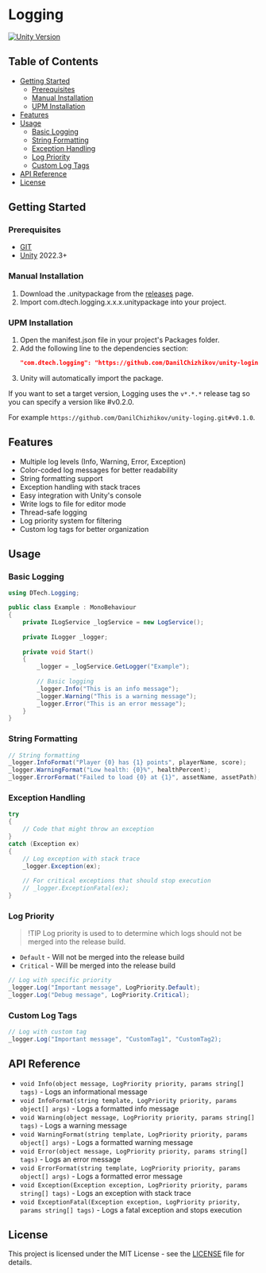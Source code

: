# Logging
[![Unity Version](https://img.shields.io/badge/unity-2022.3+-000.svg)](https://unity3d.com/get-unity/download/archive)

## Table of Contents
- [Getting Started](#getting-started)
    - [Prerequisites](#prerequisites)
    - [Manual Installation](#manual-installation)
    - [UPM Installation](#upm-installation)
- [Features](#features)
- [Usage](#usage)
    - [Basic Logging](#basic-logging)
    - [String Formatting](#string-formatting)
    - [Exception Handling](#exception-handling)
    - [Log Priority](#log-priority)
    - [Custom Log Tags](#custom-log-tags)
- [API Reference](#api-reference)
- [License](#license)

## Getting Started

### Prerequisites
- [GIT](https://git-scm.com/downloads)
- [Unity](https://unity.com/releases/editor/archive) 2022.3+

### Manual Installation
1. Download the .unitypackage from the [releases](https://github.com/DanilChizhikov/unity-loging/releases/) page.
2. Import com.dtech.logging.x.x.x.unitypackage into your project.

### UPM Installation
1. Open the manifest.json file in your project's Packages folder.
2. Add the following line to the dependencies section:
    ```json
    "com.dtech.logging": "https://github.com/DanilChizhikov/unity-loging.git",
    ```
3. Unity will automatically import the package.

If you want to set a target version, Logging uses the `v*.*.*` release tag so you can specify a version like #v0.2.0.

For example `https://github.com/DanilChizhikov/unity-loging.git#v0.1.0`.

## Features
- Multiple log levels (Info, Warning, Error, Exception)
- Color-coded log messages for better readability
- String formatting support
- Exception handling with stack traces
- Easy integration with Unity's console
- Write logs to file for editor mode
- Thread-safe logging
- Log priority system for filtering
- Custom log tags for better organization

## Usage

### Basic Logging
```csharp
using DTech.Logging;

public class Example : MonoBehaviour
{
    private ILogService _logService = new LogService();
    
    private ILogger _logger;
    
    private void Start()
    {
        _logger = _logService.GetLogger("Example");
        
        // Basic logging
        _logger.Info("This is an info message");
        _logger.Warning("This is a warning message");
        _logger.Error("This is an error message");
    }
}
```

### String Formatting
```csharp
// String formatting
_logger.InfoFormat("Player {0} has {1} points", playerName, score);
_logger.WarningFormat("Low health: {0}%", healthPercent);
_logger.ErrorFormat("Failed to load {0} at {1}", assetName, assetPath);
```

### Exception Handling
```csharp
try
{
    // Code that might throw an exception
}
catch (Exception ex)
{
    // Log exception with stack trace
    _logger.Exception(ex);
    
    // For critical exceptions that should stop execution
    // _logger.ExceptionFatal(ex);
}
```

### Log Priority

>!TIP
> Log priority is used to to determine which logs should not be merged into the release build.

- `Default` - Will not be merged into the release build
- `Critical` - Will be merged into the release build

```csharp
// Log with specific priority
_logger.Log("Important message", LogPriority.Default);
_logger.Log("Debug message", LogPriority.Critical);
```

### Custom Log Tags

```csharp
// Log with custom tag
_logger.Log("Important message", "CustomTag1", "CustomTag2);
```

## API Reference

- `void Info(object message, LogPriority priority, params string[] tags)` - Logs an informational message
- `void InfoFormat(string template, LogPriority priority, params object[] args)` - Logs a formatted info message
- `void Warning(object message, LogPriority priority, params string[] tags)` - Logs a warning message
- `void WarningFormat(string template, LogPriority priority, params object[] args)` - Logs a formatted warning message
- `void Error(object message, LogPriority priority, params string[] tags)` - Logs an error message
- `void ErrorFormat(string template, LogPriority priority, params object[] args)` - Logs a formatted error message
- `void Exception(Exception exception, LogPriority priority, params string[] tags)` - Logs an exception with stack trace
- `void ExceptionFatal(Exception exception, LogPriority priority, params string[] tags)` - Logs a fatal exception and stops execution

## License
This project is licensed under the MIT License - see the [LICENSE](LICENSE) file for details.